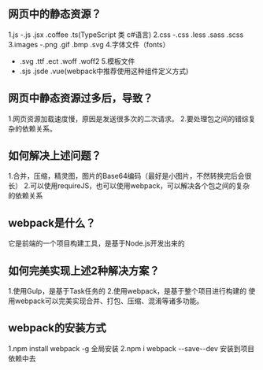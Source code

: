 ##  网页中的静态资源？
1.js
-.js .jsx .coffee .ts(TypeScript  类 c#语言)
2.css
-.css .less .sass .scss
3.images
-.png .gif .bmp .svg
4.字体文件（fonts）
- .svg .ttf .ect .woff .woff2
5.模板文件
- .sjs .jsde .vue(webpack中推荐使用这种组件定义方式)
##  网页中静态资源过多后，导致？
1.网页资源加载速度慢，原因是发送很多次的二次请求。
2.要处理包之间的错综复杂的依赖关系。
##  如何解决上述问题？
1.合并，压缩，精灵图，图片的Base64编码（最好是小图片，不然转换完后会很长）
2.可以使用requireJS，也可以使用webpack，可以解决各个包之间的复杂的依赖关系
##  webpack是什么？
它是前端的一个项目构建工具，是基于Node.js开发出来的
##  如何完美实现上述2种解决方案？
1.使用Gulp，是基于Task任务的
2.使用webpack，是基于整个项目进行构建的
使用webpack可以完美实现合并、打包、压缩、混淆等诸多功能。
##  webpack的安装方式
1.npm install webpack -g 全局安装
2.npm i webpack --save--dev 安装到项目依赖中去